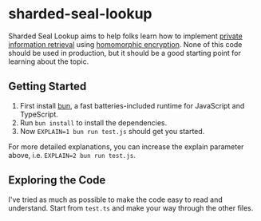 # sharded-seal-lookup

Sharded Seal Lookup aims to help folks learn how to implement [private information retrieval](https://en.wikipedia.org/wiki/Private_information_retrieval) using [homomorphic encryption](https://en.wikipedia.org/wiki/Homomorphic_encryption). None of this code should be used in production, but it should be a good starting point for learning about the topic.

## Getting Started

1. First install [bun](https://bun.sh/), a fast batteries-included runtime for JavaScript and TypeScript.
2. Run `bun install` to install the dependencies.
3. Now `EXPLAIN=1 bun run test.js` should get you started.

For more detailed explanations, you can increase the explain parameter above, i.e. `EXPLAIN=2 bun run test.js`.

## Exploring the Code

I've tried as much as possible to make the code easy to read and understand. Start from `test.ts` and make your way through the other files.
